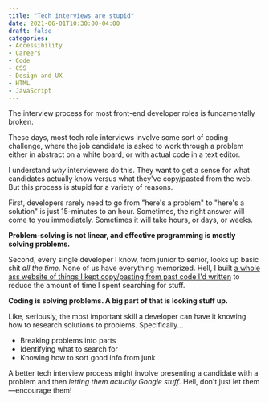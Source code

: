 ```yaml
---
title: "Tech interviews are stupid"
date: 2021-06-01T10:30:00-04:00
draft: false
categories:
- Accessibility
- Careers
- Code
- CSS
- Design and UX
- HTML
- JavaScript
---
```


The interview process for most front-end developer roles is fundamentally broken.

These days, most tech role interviews involve some sort of coding challenge, where the job candidate is asked to work through a problem either in abstract on a white board, or with actual code in a text editor.

I understand _why_ interviewers do this. They want to get a sense for what candidates actually know versus what they've copy/pasted from the web. But this process is stupid for a variety of reasons.

First, developers rarely need to go from "here's a problem" to "here's a solution" is just 15-minutes to an hour. Sometimes, the right answer will come to you immediately. Sometimes it will take hours, or days, or weeks.

**Problem-solving is not linear, and effective programming is mostly solving problems.**

Second, every single developer I know, from junior to senior, looks up basic shit _all the time_. None of us have everything memorized. Hell, I built [a whole ass website of things I kept copy/pasting from past code I'd written](https://vanillajstoolkit.com) to reduce the amount of time I spent searching for stuff.

**Coding is solving problems. A big part of that is looking stuff up.**

Like, seriously, the most important skill a developer can have it knowing how to research solutions to problems. Specifically...

- Breaking problems into parts
- Identifying what to search for
- Knowing how to sort good info from junk

A better tech interview process might involve presenting a candidate with a problem and then _letting them actually Google stuff_. Hell, don't just let them&mdash;encourage them!